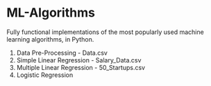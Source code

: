 # ML-Algorithms
Fully functional implementations of the most popularly used machine learning algorithms, in Python.
1.  Data Pre-Processing - Data.csv
2.  Simple Linear Regression - Salary_Data.csv
3.  Multiple Linear Regression - 50_Startups.csv
4.  Logistic Regression
